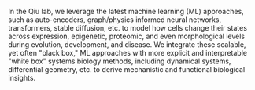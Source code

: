 <!-- Bi -->

In the Qiu lab, we leverage the latest machine learning (ML) approaches, such as auto-encoders, graph/physics informed neural networks, transformers, stable diffusion, etc. to model how cells change their states across expression, epigenetic, proteomic, and even morphological levels during evolution, development, and disease. We integrate these scalable, yet often "black box," ML approaches with more explicit and interpretable "white box" systems biology methods, including dynamical systems, differential geometry, etc. to derive mechanistic and functional biological insights.
